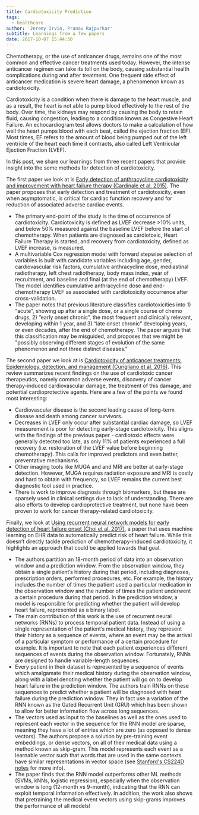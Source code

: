 ```yaml
---
title: Cardiotoxicity Prediction
tags:
  - healthcare
author: 'Jeremy Irvin, Pranav Rajpurkar'
subtitle: Learnings from a few papers
date: 2017-10-07 15:44:50
---
```


Chemotherapy, or the use of anticancer drugs, remains one of the most common and effective cancer treatments used today. However, the intense anticancer regimen can take its toll on the body, causing substantial health complications during and after treatment. One frequent side effect of anticancer medication is severe heart damage, a phenomenon known as cardiotoxicity. 

Cardiotoxicity is a condition when there is damage to the heart muscle, and as a result, the heart is not able to pump blood effectively to the rest of the body. Over time, the kidneys may respond by causing the body to retain fluid, causing congestion, leading to a condition known as Congestive Heart Failure. An echocardiogram test allows doctors to make a calculation of how well the heart pumps blood with each beat, called the ejection fraction (EF). Most times, EF refers to the amount of blood being pumped out of the left ventricle of the heart each time it contracts, also called Left Ventricular Ejection Fraction (LVEF).

In this post, we share our learnings from three recent papers that provide insight into the some methods for detection of cardiotoxicity.

The first paper we look at is [Early detection of anthracycline cardiotoxicity and improvement with heart failure therapy (Cardinale et al. 2015)](https://www.ncbi.nlm.nih.gov/pubmed/25948538).
The paper proposes that early detection and treatment of cardiotoxicity, even when asymptomatic, is critical for cardiac function recovery and for reduction of associated adverse cardiac events.
- The primary end-point of the study is the time of occurrence of cardiotoxicity. Cardiotoxicity is defined as LVEF decrease >10% units, and below 50% measured against the baseline LVEF before the start of chemotherapy. When patients are diagnosed as cardiotoxic, Heart Failure Therapy is started, and recovery from cardiotoxicity, defined as LVEF increase, is measured.
- A multivariable Cox regression model with forward stepwise selection of variables is built with candidate variables including age, gender, cardiovascular risk factors, cumulative anthracycline dose, mediastinal radiotherapy, left chest radiotherapy, body mass index, year of recruitment, and baseline and final (at the end of chemotherapy) LVEF. The model identifies cumulative anthracycline dose and end-chemotherapy LVEF as associated with cardiotoxicity occurrence after cross-validation.
- The paper notes that previous literature classifies cardiotoxicities into 1) “acute”, showing up after a single dose, or a single course of chemo drugs, 2) “early onset chronic”, the most frequent and clinically relevant, developing within 1 year, and 3) “late onset chronic” developing years, or even decades, after the end of chemotherapy. The paper argues that this classification may be misguided, and proposes that we might be "possibly observing different stages of evolution of the same phenomenon and not three distinct diseases." 

The second paper we look at is [Cardiotoxicity of anticancer treatments: Epidemiology, detection, and management (Curigliano et al. 2016)](https://www.ncbi.nlm.nih.gov/pubmed/26919165).
This review summarizes recent findings on the use of cardiotoxic cancer therapeutics, namely common adverse events, discovery of cancer therapy-induced cardiovascular damage, the treatment of this damage, and potential cardioprotective agents. Here are a few of the points we found most interesting:
 - Cardiovascular disease is the second leading cause of long-term disease and death among cancer survivors.
 - Decreases in LVEF only occur after substantial cardiac damage, so LVEF measurement is poor for detecting early-stage cardiotoxicity. This aligns with the findings of the previous paper - cardiotoxic effects were generally detected too late, as only 11% of patients experienced a full recovery (i.e. restoration of the LVEF value before beginning chemotherapy). This calls for improved predictors and even better, preventative mechanisms.
 - Other imaging tools like MUGA and and MRI are better at early-stage detection. However, MUGA requires radiation exposure and MRI is costly and hard to obtain with frequency, so LVEF remains the current best diagnostic tool used in practice.
 - There is work to improve diagnosis through biomarkers, but these are sparsely used in clinical settings due to lack of understanding. There are also efforts to develop cardioprotective treatment, but none have been proven to work for cancer therapy-related cardiotoxicity.

Finally, we look at [Using recurrent neural network models for early detection of heart failure onset (Choi et al. 2017)](https://www.ncbi.nlm.nih.gov/pmc/articles/PMC5391725/), a paper that uses machine learning on EHR data to automatically predict risk of heart failure. While this doesn’t directly tackle prediction of chemotherapy-induced cardiotoxicity, it highlights an approach that could be applied towards that goal.

- The authors partition an 18-month period of data into an observation window and a prediction window. From the observation window, they obtain a single patient’s history during that period, including diagnoses, prescription orders, performed procedures, etc. For example, the history includes the number of times the patient used a particular medication in the observation window and the number of times the patient underwent a certain procedure during that period. In the prediction window, a model is responsible for predicting whether the patient will develop heart failure, represented as a binary label.
- The main contribution of this work is the use of recurrent neural networks (RNNs) to process temporal patient data. Instead of using a single representation of the patient’s medical history, they represent their history as a sequence of events, where an event may be the arrival of a particular symptom or performance of a certain procedure for example. It is important to note that each patient experiences different sequences of events during the observation window. Fortunately, RNNs are designed to handle variable-length sequences.
- Every patient in their dataset is represented by a sequence of events which amalgamate their medical history during the observation window, along with a label denoting whether the patient will go on to develop heart failure in the prediction window. The authors train RNNs on these sequences to predict whether a patient will be diagnosed with heart failure during the prediction window. They in fact use a variation of the RNN known as the Gated Recurrent Unit (GRU) which has been shown to allow for better information flow across long sequences.
- The vectors used as input to the baselines as well as the ones used to represent each vector in the sequence for the RNN model are sparse, meaning they have a lot of entries which are zero (as opposed to dense vectors). The authors propose a solution by pre-training event embeddings, or dense vectors, on all of their medical data using a method known as skip-gram. This model represents each event as a learnable vector such that words that are used in the same contexts have similar representations in vector space (see [Stanford's CS224D notes](https://cs224d.stanford.edu/lecture_notes/notes1.pdf) for more info).
- The paper finds that the RNN model outperforms other ML methods (SVMs, kNNs, logistic regression), especially when the observation window is long (12-month vs 9-month), indicating that the RNN can exploit temporal information effectively. In addition, the work also shows that pretraining the medical event vectors using skip-grams improves the performance of all models!
